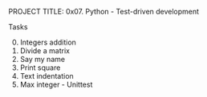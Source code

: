 PROJECT TITLE: 0x07. Python - Test-driven development

Tasks

0. Integers addition
1. Divide a matrix
2. Say my name
3. Print square
4. Text indentation
5. Max integer - Unittest

